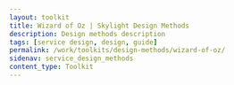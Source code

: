 ```yaml
---
layout: toolkit
title: Wizard of Oz | Skylight Design Methods
description: Design methods description
tags: [service design, design, guide]
permalink: /work/toolkits/design-methods/wizard-of-oz/
sidenav: service_design_methods
content_type: Toolkit
---
```


